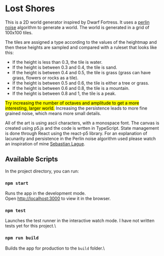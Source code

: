 # Lost Shores

This is a 2D world generator inspired by Dwarf Fortress. It uses a [perlin noise](https://en.wikipedia.org/wiki/Perlin_noise) algorithm to generate a world. The world is generated in a grid of 100x100 tiles.

The tiles are assigned a type according to the values of the heightmap and then these heights are sampled and compared with a ruleset that looks like this:

* If the height is less than 0.3, the tile is water.
* If the height is between 0.3 and 0.4, the tile is sand.
* If the height is between 0.4 and 0.5, the tile is grass (grass can have grass, flowers or rocks as a tile).
* If the height is between 0.5 and 0.6, the tile is either a tree or grass.
* If the height is between 0.6 and 0.8, the tile is a mountain.
* If the height is between 0.8 and 1, the tile is a peak.

<mark>Try increasing the number of octaves and amplitude to get a more interesting, larger world.</mark> Increasing the persistence leads to more fine grained noise, which means more small details.

All of the art is using ascii characters, with a monospace font. The canvas is created using p5.js and the code is wrtten in TypeScript. State management is done through React using the react-p5 library. For an explanation of lacunarity and persistence in the Perlin noise algorithm used please watch an inspiration of mine [Sebastian Lague](https://youtu.be/wbpMiKiSKm8).

## Available Scripts

In the project directory, you can run:

### `npm start`

Runs the app in the development mode.\
Open [http://localhost:3000](http://localhost:3000) to view it in the browser.

### `npm test`

Launches the test runner in the interactive watch mode. I have not written tests yet for this project.\

### `npm run build`

Builds the app for production to the `build` folder.\
